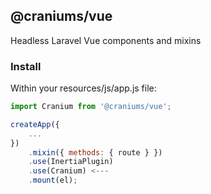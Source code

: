 ## @craniums/vue

Headless Laravel Vue components and mixins

### Install

Within your resources/js/app.js file:

```js
import Cranium from '@craniums/vue';
```
```js
createApp({
    ...
})
    .mixin({ methods: { route } })
    .use(InertiaPlugin)
    .use(Cranium) <---
    .mount(el);
```
